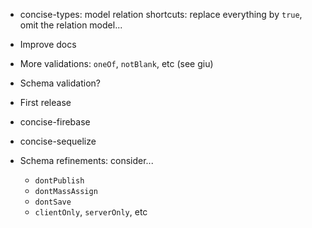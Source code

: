 - concise-types: model relation shortcuts: replace everything by `true`, omit the relation model...
- Improve docs
- More validations: `oneOf`, `notBlank`, etc (see giu)
- Schema validation?
- First release
- concise-firebase
- concise-sequelize

- Schema refinements: consider...
    - `dontPublish`
    - `dontMassAssign`
    - `dontSave`
    - `clientOnly`, `serverOnly`, etc
